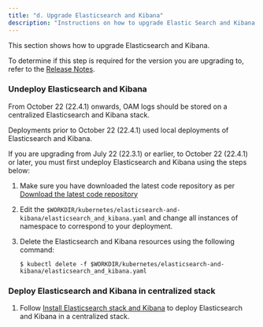 ```yaml
---
title: "d. Upgrade Elasticsearch and Kibana"
description: "Instructions on how to upgrade Elastic Search and Kibana."
---
```


This section shows how to upgrade Elasticsearch and Kibana.

To determine if this step is required for the version you are upgrading to, refer to the [Release Notes](../../release-notes).

### Undeploy Elasticsearch and Kibana

From October 22 (22.4.1) onwards, OAM logs should be stored on a centralized Elasticsearch and Kibana stack.

Deployments prior to October 22 (22.4.1) used local deployments of Elasticsearch and Kibana. 

If you are upgrading from July 22 (22.3.1) or earlier, to October 22 (22.4.1) or later, you must first undeploy Elasticsearch and Kibana using the steps below:

1. Make sure you have downloaded the latest code repository as per [Download the latest code repository](../upgrade-an-ingress/#download-the-latest-code-repository)

1. Edit the `$WORKDIR/kubernetes/elasticsearch-and-kibana/elasticsearch_and_kibana.yaml` and change all instances of namespace to correspond to your deployment. 

1. Delete the Elasticsearch and Kibana resources using the following command:

   ```
   $ kubectl delete -f $WORKDIR/kubernetes/elasticsearch-and-kibana/elasticsearch_and_kibana.yaml
   ```

### Deploy Elasticsearch and Kibana in centralized stack

1. Follow [Install Elasticsearch stack and Kibana](../../manage-oam-domains/logging-and-visualization/#install-elasticsearch-stack-and-kibana) to deploy Elasticsearch and Kibana in a centralized stack.
